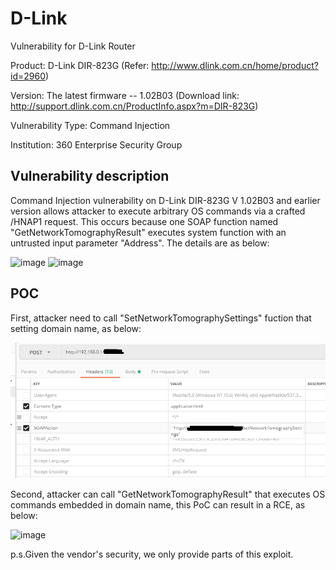 # D-Link
Vulnerability for D-Link Router

Product: D-Link DIR-823G  (Refer: http://www.dlink.com.cn/home/product?id=2960)

Version: The latest firmware -- 1.02B03 (Download link: http://support.dlink.com.cn/ProductInfo.aspx?m=DIR-823G)

Vulnerability Type: Command Injection

Institution: 360 Enterprise Security Group

Vulnerability description
-------------------------
Command Injection vulnerability on D-Link DIR-823G V 1.02B03 and earlier version allows attacker to execute arbitrary OS commands via a crafted /HNAP1 request. This occurs because one SOAP function named "GetNetworkTomographyResult" executes system function with an untrusted input parameter "Address". The details are as below:

![image](https://github.com/leonW7/D-Link/blob/master/5.png)
![image](https://github.com/leonW7/D-Link/blob/master/6.png)

POC
-------------------------

First, attacker need to call "SetNetworkTomographySettings" fuction that setting domain name, as below:

![image](https://github.com/leonW7/D-Link/blob/master/1.png)

Second, attacker can call "GetNetworkTomographyResult" that executes OS commands embedded in domain name, this PoC can result in a RCE, as below:

![image](https://github.com/leonW7/D-Link/blob/master/2.png)

p.s.Given the vendor's security, we only provide parts of this exploit.
